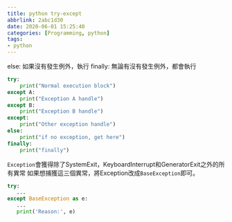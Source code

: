 ```yaml
---
title: python try-except
abbrlink: 2abc1d30
date: 2020-06-01 15:25:40
categories: [Programming, python]
tags: 
- python
---
```

else: 如果沒有發生例外，執行
finally: 無論有沒有發生例外，都會執行
```python
try:
    print("Normal execution block")
except A:
    print("Exception A handle")
except B:
    print("Exception B handle")
except:
    print("Other exception handle")
else:
    print("if no exception, get here")
finally:
    print("finally")
```

`Exception`會獲得除了SystemExit，KeyboardInterrupt和GeneratorExit之外的所有異常
如果想捕獲這三個異常，將Exception改成`BaseException`即可。
```python
try:
   ...
except BaseException as e:
   ...
   print('Reason:', e)
```